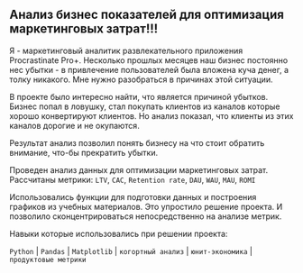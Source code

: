 ## Анализ бизнес показателей для оптимизация маркетинговых затрат!!!

Я - маркетинговый аналитик развлекательного приложения Procrastinate Pro+. Несколько прошлых месяцев наш бизнес постоянно нес убытки - в привлечение пользователей была вложена куча денег, а толку никакого. Мне нужно разобраться в причинах этой ситуации.

В проекте было интересно найти, что является причиной убытков. Бизнес попал в ловушку, стал покупать клиентов из каналов которые хорошо конвертируют клиентов. Но анализ показал, что клиенты из этих каналов дорогие и не окупаются.

Результат анализ позволил понять бизнесу на что стоит обратить внимание, что-бы прекратить убытки.

Проведен анализ данных для оптимизации маркетинговых затрат.
Рассчитаны метрики: `LTV`, `CAC`, `Retention rate`, `DAU`, `WAU`, `MAU`, `ROMI`

Использовались функции для подготовки данных и построения графиков из учебных материалов. Это упростило решение проекта. И позволило сконцентрироваться непосредственно на анализе метрик.

Навыки которые использовались при решении проекта:

`Python` | `Pandas` | `Matplotlib` | `когортный анализ` | `юнит-экономика` | `продуктовые метрики`
